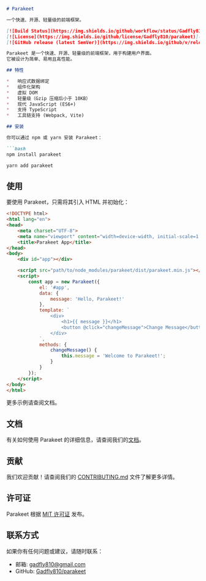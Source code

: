 ```markdown
# Parakeet

一个快速、开源、轻量级的前端框架。

[![Build Status](https://img.shields.io/github/workflow/status/Gadfly810/parakeet/CI/master)](https://github.com/Gadfly810/parakeet/actions?query=workflow%3ACI)
[![License](https://img.shields.io/github/license/Gadfly810/parakeet)](LICENSE)
[![GitHub release (latest SemVer)](https://img.shields.io/github/v/release/Gadfly810/parakeet)](https://github.com/Gadfly810/parakeet/releases)

Parakeet 是一个快速、开源、轻量级的前端框架，用于构建用户界面。
它被设计为简单、易用且高性能。

## 特性

*   响应式数据绑定
*   组件化架构
*   虚拟 DOM
*   轻量级（Gzip 压缩后小于 10KB）
*   现代 JavaScript (ES6+)
*   支持 TypeScript
*   工具链支持 (Webpack, Vite)

## 安装

你可以通过 npm 或 yarn 安装 Parakeet：

```bash
npm install parakeet
```

```bash
yarn add parakeet
```

## 使用

要使用 Parakeet，只需将其引入 HTML 并初始化：

```html
<!DOCTYPE html>
<html lang="en">
<head>
    <meta charset="UTF-8">
    <meta name="viewport" content="width=device-width, initial-scale=1.0">
    <title>Parakeet App</title>
</head>
<body>
    <div id="app"></div>

    <script src="path/to/node_modules/parakeet/dist/parakeet.min.js"></script>
    <script>
        const app = new Parakeet({
            el: '#app',
            data: {
                message: 'Hello, Parakeet!'
            },
            template: `
                <div>
                    <h1>{{ message }}</h1>
                    <button @click="changeMessage">Change Message</button>
                </div>
            `,
            methods: {
                changeMessage() {
                    this.message = 'Welcome to Parakeet!';
                }
            }
        });
    </script>
</body>
</html>
```

更多示例请查阅文档。

## 文档

有关如何使用 Parakeet 的详细信息，请查阅我们的[文档](https://github.com/Gadfly810/parakeet/wiki)。

## 贡献

我们欢迎贡献！请查阅我们的 [CONTRIBUTING.md](CONTRIBUTING.md) 文件了解更多详情。

## 许可证

Parakeet 根据 [MIT 许可证](LICENSE) 发布。

## 联系方式

如果你有任何问题或建议，请随时联系：

*   邮箱: [gadfly810@gmail.com](mailto:gadfly810@gmail.com)
*   GitHub: [Gadfly810/parakeet](https://github.com/Gadfly810/parakeet)
```
